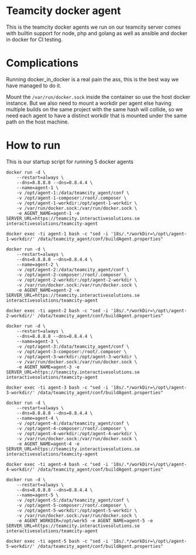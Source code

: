 Teamcity docker agent
=====================

This is the teamcity docker agents we run on our teamcity server
comes with builtin support for node, php and golang as well as ansible and docker in docker for CI testing.


# Complications

Running docker_in_docker is a real pain the ass, this is the best way we have managed to do it.

Mount the `/var/run/docker.sock` inside the container so use the host docker instance. 
But we also need to mount a workdir per agent else having multiple builds on the same project with the same hash will collide, so we need each agent to have a distinct workdir that is mounted under the same path on the host machine.


# How to run

This is our startup script for running 5 docker agents

```
docker run -d \
	--restart=always \
	--dns=8.8.8.8 --dns=8.8.4.4 \
	--name=agent-1 \
	-v /opt/agent-1:/data/teamcity_agent/conf \
	-v /opt/agent-1-composer:/root/.composer \
	-v /opt/agent-1-workdir:/opt/agent-1-workdir \
	-v /var/run/docker.sock:/var/run/docker.sock \
	-e AGENT_NAME=agent-1 -e SERVER_URL=https://teamcity.interactivesolutions.se interactivesolutions/teamcity-agent

docker exec -ti agent-1 bash -c "sed -i '18s/.*/workDir=\/opt\/agent-1-workdir/' /data/teamcity_agent/conf/buildAgent.properties"

docker run -d \
	--restart=always \
	--dns=8.8.8.8 --dns=8.8.4.4 \
	--name=agent-2 \
	-v /opt/agent-2:/data/teamcity_agent/conf \
	-v /opt/agent-2-composer:/root/.composer \
	-v /opt/agent-2-workdir:/opt/agent-2-workdir \
	-v /var/run/docker.sock:/var/run/docker.sock \
	-e AGENT_NAME=agent-2 -e SERVER_URL=https://teamcity.interactivesolutions.se interactivesolutions/teamcity-agent

docker exec -ti agent-2 bash -c "sed -i '18s/.*/workDir=\/opt\/agent-2-workdir/' /data/teamcity_agent/conf/buildAgent.properties"

docker run -d \
	--restart=always \
	--dns=8.8.8.8 --dns=8.8.4.4 \
	--name=agent-3 \
	-v /opt/agent-3:/data/teamcity_agent/conf \
	-v /opt/agent-3-composer:/root/.composer \
	-v /opt/agent-3-workdir:/opt/agent-3-workdir \
	-v /var/run/docker.sock:/var/run/docker.sock \
	-e AGENT_NAME=agent-3 -e SERVER_URL=https://teamcity.interactivesolutions.se interactivesolutions/teamcity-agent

docker exec -ti agent-3 bash -c "sed -i '18s/.*/workDir=\/opt\/agent-3-workdir/' /data/teamcity_agent/conf/buildAgent.properties"

docker run -d \
	--restart=always \
	--dns=8.8.8.8 --dns=8.8.4.4 \
	--name=agent-4 \
	-v /opt/agent-4:/data/teamcity_agent/conf \
	-v /opt/agent-4-composer:/root/.composer \
	-v /opt/agent-4-workdir:/opt/agent-4-workdir \
	-v /var/run/docker.sock:/var/run/docker.sock \
	-e AGENT_NAME=agent-4 -e SERVER_URL=https://teamcity.interactivesolutions.se interactivesolutions/teamcity-agent

docker exec -ti agent-4 bash -c "sed -i '18s/.*/workDir=\/opt\/agent-4-workdir/' /data/teamcity_agent/conf/buildAgent.properties"

docker run -d \
	--restart=always \
	--dns=8.8.8.8 --dns=8.8.4.4 \
	--name=agent-5 \
	-v /opt/agent-5:/data/teamcity_agent/conf \
	-v /opt/agent-5-composer:/root/.composer \
	-v /opt/agent-5-workdir:/opt/agent-5-workdir \
	-v /var/run/docker.sock:/var/run/docker.sock \
	-e AGENT_WORKDIR=/opt/work5 -e AGENT_NAME=agent-5 -e SERVER_URL=https://teamcity.interactivesolutions.se interactivesolutions/teamcity-agent

docker exec -ti agent-5 bash -c "sed -i '18s/.*/workDir=\/opt\/agent-5-workdir/' /data/teamcity_agent/conf/buildAgent.properties"
```
